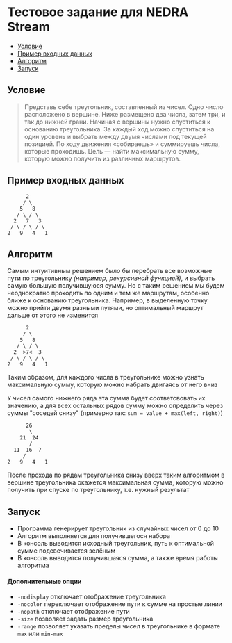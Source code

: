 # Тестовое задание для NEDRA Stream

- [Условие](#условие)
- [Пример входных данных](#пример-входных-данных)
- [Алгоритм](#алгоритм)
- [Запуск](#запуск)

## Условие

> Представь себе треугольник, составленный из чисел. Одно число расположено в вершине. Ниже размещено два числа, затем три, 
> и так до нижней грани. Начиная с вершины нужно спуститься к основанию треугольника. За каждый ход можно спуститься на один 
> уровень и выбрать между двумя числами под текущей позицией. По ходу движения «собираешь» и суммируешь числа, которые 
> проходишь. Цель — найти максимальную сумму, которую можно получить из различных маршрутов.

## Пример входных данных

```
      2
     / \
    5   8
   / \ / \
  2   7   3
 / \ / \ / \
2   9   4   1
```

## Алгоритм

Самым интуитивным решением было бы перебрать все возможные пути по треугольнику *(например, рекурсивной функцией)*, и выбрать самую большую получившуюся сумму.
Но с таким решением мы будем неоднократно проходить по одним и тем же маршрутам, особенно ближе к основанию треугольника. Например, в выделенную точку можно прийти
двумя разными путями, но оптимальный маршрут дальше от этого не изменится

```
      2
     / \
    5   8
   / \ / \
  2  >7<  3
 / \ / \ / \
2   9   4   1
```

Таким образом, для каждого числа в треугольнике можно узнать максимальную сумму, которую можно набрать двигаясь от него вниз

У чисел самого нижнего ряда эта сумма будет соответсвовать их значению, а для всех остальных рядов сумму можно определить через суммы "соседей снизу"
(примерно так: `sum = value + max(left, right)`)

```
      26
       \
    21  24
       /  
  11  16  7
     /      
2   9   4   1
```

После прохода по рядам треугольника снизу вверх таким алгоритмом в вершине треугольника окажется максимальная сумма, которую можно получить 
при спуске по треугольнику, т.е. нужный результат

## Запуск

- Программа генерирует треугольник из случайных чисел от 0 до 10
- Алгоритм выполняется для получившегося набора
- В консоль выводится исходный треугольник, путь к оптимальной сумме подсвечивается зелёным
- В консоль выводится получившаяся сумма, а также время работы алгоритма

#### Дополнительные опции
- `-nodisplay` отключает отображение треугольника
- `-nocolor` переключает отображение пути к сумме на простые линии
- `-nopath` отключает отображение пути
- `-size` позволяет задать размер треугольника
- `-range` позволяет указать пределы чисел в треугольнике в формате `max` или `min-max`
